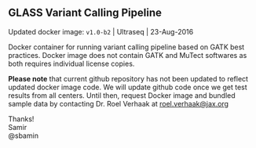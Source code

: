 ## GLASS Variant Calling Pipeline

Updated docker image: `v1.0-b2` | Ultraseq | 23-Aug-2016

Docker container for running variant calling pipeline based on GATK best practices. Docker image does not contain GATK and MuTect softwares as both requires individual license copies.

**Please note** that current github repository has not been updated to reflect updated docker image code. We will update github code once we get test results from all centers. Until then, request Docker image and bundled sample data by contacting Dr. Roel Verhaak at roel.verhaak@jax.org

Thanks!  
Samir  
@sbamin
